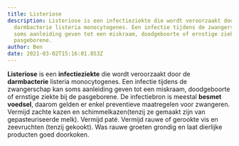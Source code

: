 ```yaml
---
title: Listeriose
description: Listeriose is een infectieziekte die wordt veroorzaakt door de
  darmbacterie listeria monocytogenes. Een infectie tijdens de zwangerschap kan
  soms aanleiding geven tot een miskraam, doodgeboorte of ernstige ziekte bij de
  pasgeborene.
author: Ben
date: 2021-03-02T15:16:01.853Z
---
```

**Listeriose** is een **infectieziekte** die wordt veroorzaakt door de **darmbacterie** listeria monocytogenes. Een infectie tijdens de zwangerschap kan soms aanleiding geven tot een miskraam, doodgeboorte of ernstige ziekte bij de pasgeborene. De infectiebron is meestal **besmet voedsel**, daarom gelden er enkel preventieve maatregelen voor zwangeren.  Vermijd zachte kazen en schimmelkazen(tenzij ze gemaakt zijn van gepasteuriseerde melk).  Vermijd paté. Vermijd rauwe of gerookte vis en zeevruchten (tenzij gekookt). Was rauwe groeten grondig en laat dierlijke producten goed doorkoken.